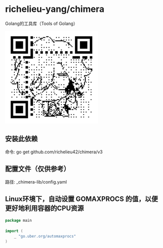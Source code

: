 # richelieu-yang/chimera

Golang的工具库（Tools of Golang）

[//]: # (![qrcode.png]&#40;qrcode.png&#41;)
<img src="./qrcode.png" alt="qrcode" width="300" height="300">

## 安装此依赖

命令: go get github.com/richelieu42/chimera/v3

## 配置文件（仅供参考）

路径: _chimera-lib/config.yaml

## Linux环境下，自动设置 GOMAXPROCS 的值，以便更好地利用容器的CPU资源

```go
package main

import (
	_ "go.uber.org/automaxprocs"
)

```

